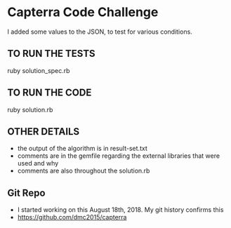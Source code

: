 # Capterra Code Challenge
I added some values to the JSON, to test for various conditions.

## TO RUN THE TESTS
ruby solution_spec.rb

## TO RUN THE CODE
ruby solution.rb

## OTHER DETAILS
- the output of the algorithm is in result-set.txt
- comments are in the gemfile regarding the external libraries that were used and why
- comments are also throughout the solution.rb

## Git Repo
- I started working on this August 18th, 2018. My git history confirms this
- https://github.com/dmc2015/capterra